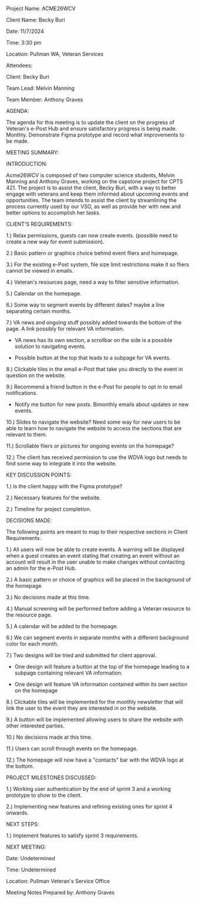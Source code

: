Project Name: ACME26WCV

Client Name: Becky Buri

Date: 11/7/2024

Time: 3:30 pm

Location: Pullman WA, Veteran Services

Attendees:

Client: Becky Buri

Team Lead: Melvin Manning

Team Member: Anthony Graves


AGENDA:


The agenda for this meeting is to update the client on the progress of Veteran's e-Post Hub and ensure satisfactory progress is being made. Monthly. Demonstrate Figma prototype and record what improvements to be made.


MEETING SUMMARY:


INTRODUCTION:


Acme26WCV is composed of two computer science students, Melvin Manning and Anthony Graves, working on the capstone project for CPTS 421. The project is to assist the client, Becky Buri, with a way to better engage with veterans and keep them informed about upcoming events and opportunities. The team intends to assist the client by streamlining the process currently used by our VSO, as well as provide her with new and better options to accomplish her tasks.


CLIENT'S REQUIREMENTS:


1.) Relax permissions, guests can now create events. (possible need to create a new way for event submission).

2.) Basic pattern or graphics choice behind event fliers and homepage.

3.) For the existing e-Post system, file size limit restrictions make it so fliers cannot be viewed in emails.

4.) Veteran's resources page, need a way to filter sensitive information.

5.) Calendar on the homepage.

6.) Some way to segment events by different dates?  maybe a line separating certain months.

7.) VA news and ongoing stuff possibly added towards the bottom of the page. A link possibly for relevant VA information.

 - VA news has its own section, a scrollbar on the side is a possible solution to navigating events.

- Possible button at the top that leads to a subpage for VA events.

8.) Clickable tiles in the email e-Post that take you directly to the event in question on the website.

9.) Recommend a friend button in the e-Post for people to opt in to email notifications.

 - Notify me button for new posts. Bimonthly emails about updates or new events. 

10.) Slides to navigate the website? Need some way for new users to be able to learn how to navigate the website to access the sections that are relevant to them.

11.) Scrollable fliers or pictures for ongoing events on the homepage? 

12.) The client has received permission to use the WDVA logo but needs to find some way to integrate it into the website.


KEY DISCUSSION POINTS:


1.) Is the client happy with the Figma prototype?

2.) Necessary features for the  website.

2.) Timeline for project completion.


DECISIONS MADE:


The following points are meant to map to their respective sections in Client Requirements.

1.) All users will now be able to create events.  A warning will be displayed when a guest creates an event stating that creating an event without an account will result in the user unable to make changes without contacting an admin for the e-Post Hub.

2.) A basic pattern or choice of graphics will be placed in the  background of the homepage.

3.) No decisions made at this time.

4.) Manual screening will be performed before adding a Veteran resource to the resource page.

5.) A calendar will be added to the homepage.

6.) We can segment events in separate months with a different background color for each month.

7.) Two designs will be tried and submitted for client approval.  

- One design will feature a button at the top of the homepage leading to a subpage containing relevant VA information.

- One design will feature VA information contained within its own section on the homepage

8.) Clickable tiles will be implemented for the monthly newsletter that will link the user to the event they are interested in on the website.

9.) A button will be implemented allowing users to share the website with other interested parties.

10.) No decisions made at this time.

11.) Users can scroll through events on the homepage.

12.) The homepage will now have a "contacts" bar with the WDVA logo at the bottom.


PROJECT MILESTONES DISCUSSED:


1.) Working user authentication by the end of sprint 3 and a working prototype to show to the client.

2.) Implementing new features and refining existing ones for sprint 4 onwards.


NEXT STEPS:


1.) Implement features to satisfy sprint 3 requirements.


NEXT MEETING:


Date: Undetermined

Time: Undetermined

Location: Pullman Veteran's Service Office

Meeting Notes Prepared by: Anthony Graves

